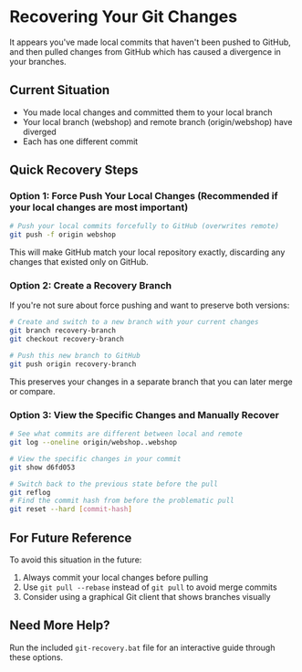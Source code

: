 # Recovering Your Git Changes

It appears you've made local commits that haven't been pushed to GitHub, and then pulled changes from GitHub which has caused a divergence in your branches.

## Current Situation
- You made local changes and committed them to your local branch
- Your local branch (webshop) and remote branch (origin/webshop) have diverged
- Each has one different commit

## Quick Recovery Steps

### Option 1: Force Push Your Local Changes (Recommended if your local changes are most important)

```bash
# Push your local commits forcefully to GitHub (overwrites remote)
git push -f origin webshop
```

This will make GitHub match your local repository exactly, discarding any changes that existed only on GitHub.

### Option 2: Create a Recovery Branch

If you're not sure about force pushing and want to preserve both versions:

```bash
# Create and switch to a new branch with your current changes
git branch recovery-branch
git checkout recovery-branch

# Push this new branch to GitHub
git push origin recovery-branch
```

This preserves your changes in a separate branch that you can later merge or compare.

### Option 3: View the Specific Changes and Manually Recover

```bash
# See what commits are different between local and remote
git log --oneline origin/webshop..webshop

# View the specific changes in your commit
git show d6fd053

# Switch back to the previous state before the pull
git reflog
# Find the commit hash from before the problematic pull
git reset --hard [commit-hash]
```

## For Future Reference

To avoid this situation in the future:

1. Always commit your local changes before pulling
2. Use `git pull --rebase` instead of `git pull` to avoid merge commits
3. Consider using a graphical Git client that shows branches visually

## Need More Help?

Run the included `git-recovery.bat` file for an interactive guide through these options.
